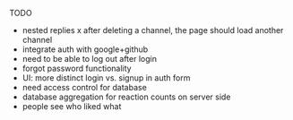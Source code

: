 TODO
- nested replies
x after deleting a channel, the page should load another channel
- integrate auth with google+github
- need to be able to log out after login
- forgot password functionality
- UI: more distinct login vs. signup in auth form
- need access control for database
- database aggregation for reaction counts on server side
- people see who liked what